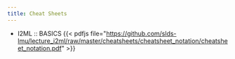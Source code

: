 ```yaml
---
title: Cheat Sheets
---
```


- I2ML :: BASICS {{< pdfjs file="https://github.com/slds-lmu/lecture_i2ml/raw/master/cheatsheets/cheatsheet_notation/cheatsheet_notation.pdf" >}} 
